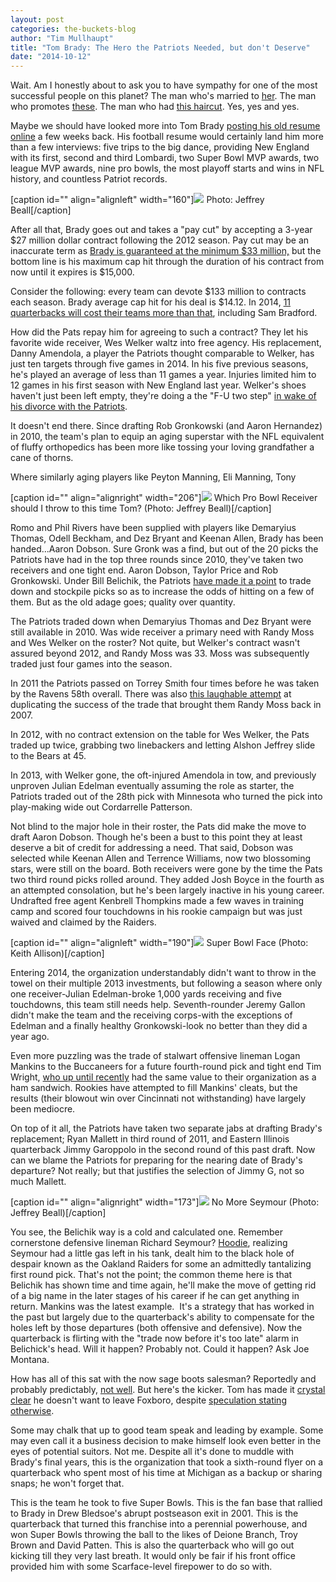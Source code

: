```yaml
---
layout: post
categories: the-buckets-blog
author: "Tim Mullhaupt"
title: "Tom Brady: The Hero the Patriots Needed, but don't Deserve"
date: "2014-10-12"
---
```


Wait. Am I honestly about to ask you to have sympathy for one of the most successful people on this planet? The man who's married to [her](http://us.cdn281.fansshare.com/photos/julianapaes/gisele-bundchen-gisele-bundchen-1022256673.jpg). The man who promotes [these](http://media.fashiongroup.com/fashionmag/newsletters/images/20110929/Mens_Seeding_Card_Ft.jpg). The man who had [this haircut](http://images.terezowens.com/wp-content/uploads/2011/09/Brady-Hair.jpg). Yes, yes and yes.

Maybe we should have looked more into Tom Brady [posting his old resume online](http://www.cbssports.com/nfl/eye-on-football/24714317/look-tom-bradys-resume-is-a-fantastic-find) a few weeks back. His football resume would certainly land him more than a few interviews: five trips to the big dance, providing New England with its first, second and third Lombardi, two Super Bowl MVP awards, two league MVP awards, nine pro bowls, the most playoff starts and wins in NFL history, and countless Patriot records.

\[caption id="" align="alignleft" width="160"\]![](/img/280px-Wes_Welker.JPG) Photo: Jeffrey Beall\[/caption\]

After all that, Brady goes out and takes a "pay cut" by accepting a 3-year $27 million dollar contract following the 2012 season. Pay cut may be an inaccurate term as [Brady is guaranteed at the minimum $33 million,](http://www.usatoday.com/story/sports/nfl/patriots/2013/02/26/tom-brady-contract-breakdown/1949135/) but the bottom line is his maximum cap hit through the duration of his contract from now until it expires is $15,000.

Consider the following: every team can devote $133 million to contracts each season. Brady average cap hit for his deal is $14.12. In 2014, [11 quarterbacks will cost their teams more than that](http://www.spotrac.com/rankings/nfl/cap-hit/quarterback/), including Sam Bradford.

How did the Pats repay him for agreeing to such a contract? They let his favorite wide receiver, Wes Welker waltz into free agency. His replacement, Danny Amendola, a player the Patriots thought comparable to Welker, has just ten targets through five games in 2014. In his five previous seasons, he's played an average of less than 11 games a year. Injuries limited him to 12 games in his first season with New England last year. Welker's shoes haven't just been left empty, they're doing a the "F-U two step" [in wake of his divorce with the Patriots](http://www.nfl.com/news/story/0ap1000000150652/article/why-wes-welker-new-england-patriots-parted-ways).

It doesn't end there. Since drafting Rob Gronkowski (and Aaron Hernandez) in 2010, the team's plan to equip an aging superstar with the NFL equivalent of fluffy orthopedics has been more like tossing your loving grandfather a cane of thorns.

Where similarly aging players like Peyton Manning, Eli Manning, Tony

\[caption id="" align="alignright" width="206"\]![](/img/253px-Peyton_Manning_throwing.jpg) Which Pro Bowl Receiver should I throw to this time Tom? (Photo: Jeffrey Beall)\[/caption\]

Romo and Phil Rivers have been supplied with players like Demaryius Thomas, Odell Beckham, and Dez Bryant and Keenan Allen, Brady has been handed...Aaron Dobson. Sure Gronk was a find, but out of the 20 picks the Patriots have had in the top three rounds since 2010, they've taken two receivers and one tight end. Aaron Dobson, Taylor Price and Rob Gronkowski. Under Bill Belichik, the Patriots [have made it a point](http://espn.go.com/blog/boston/new-england-patriots/post/_/id/4720573/pats-trade-down-strategy-in-focus) to trade down and stockpile picks so as to increase the odds of hitting on a few of them. But as the old adage goes; quality over quantity.

The Patriots traded down when Demaryius Thomas and Dez Bryant were still available in 2010. Was wide receiver a primary need with Randy Moss and Wes Welker on the roster? Not quite, but Welker's contract wasn't assured beyond 2012, and Randy Moss was 33. Moss was subsequently traded just four games into the season.

In 2011 the Patriots passed on Torrey Smith four times before he was taken by the Ravens 58th overall. There was also [this laughable attempt](http://www.patriots.com/news/article-1/Patriots-acquire-veteran-WR-Chad-Ochocinco-in-a-trade/6393b09c-ae41-4e54-bf72-7bc81aec1b55) at duplicating the success of the trade that brought them Randy Moss back in 2007.

In 2012, with no contract extension on the table for Wes Welker, the Pats traded up twice, grabbing two linebackers and letting Alshon Jeffrey slide to the Bears at 45.

In 2013, with Welker gone, the oft-injured Amendola in tow, and previously unproven Julian Edelman eventually assuming the role as starter, the Patriots traded out of the 28th pick with Minnesota who turned the pick into play-making wide out Cordarrelle Patterson.

Not blind to the major hole in their roster, the Pats did make the move to draft Aaron Dobson. Though he's been a bust to this point they at least deserve a bit of credit for addressing a need. That said, Dobson was selected while Keenan Allen and Terrence Williams, now two blossoming stars, were still on the board. Both receivers were gone by the time the Pats two third round picks rolled around. They added Josh Boyce in the fourth as an attempted consolation, but he's been largely inactive in his young career. Undrafted free agent Kenbrell Thompkins made a few waves in training camp and scored four touchdowns in his rookie campaign but was just waived and claimed by the Raiders.

\[caption id="" align="alignleft" width="190"\]![](/img/259px-Bill_Belichick_8-28-09_Patriots-vs-Redskins.jpg) Super Bowl Face (Photo: Keith Allison)\[/caption\]

Entering 2014, the organization understandably didn't want to throw in the towel on their multiple 2013 investments, but following a season where only one receiver-Julian Edelman-broke 1,000 yards receiving and five touchdowns, this team still needs help. Seventh-rounder Jeremy Gallon didn't make the team and the receiving corps-with the exceptions of Edelman and a finally healthy Gronkowski-look no better than they did a year ago.

Even more puzzling was the trade of stalwart offensive lineman Logan Mankins to the Buccaneers for a future fourth-round pick and tight end Tim Wright, [who up until recently](http://espn.go.com/blog/boston/new-england-patriots/post/_/id/4769725/patriots-te-tim-wright-coming-on-strong) had the same value to their organization as a ham sandwich. Rookies have attempted to fill Mankins' cleats, but the results (their blowout win over Cincinnati not withstanding) have largely been mediocre.

On top of it all, the Patriots have taken two separate jabs at drafting Brady's replacement; Ryan Mallett in third round of 2011, and Eastern Illinois quarterback Jimmy Garoppolo in the second round of this past draft. Now can we blame the Patriots for preparing for the nearing date of Brady's departure? Not really; but that justifies the selection of Jimmy G, not so much Mallett.

\[caption id="" align="alignright" width="173"\]![](/img/280px-Richard_Seymour.JPG) No More Seymour (Photo: Jeffrey Beall)\[/caption\]

You see, the Belichik way is a cold and calculated one. Remember cornerstone defensive lineman Richard Seymour? [Hoodie](http://isportsweb.com/wp-content/uploads//2014/01/17a39e41-2df8-4056-bfd3-dd789409f2c3_display_image.jpg), realizing Seymour had a little gas left in his tank, dealt him to the black hole of despair known as the Oakland Raiders for some an admittedly tantalizing first round pick. That's not the point; the common theme here is that Belichik has shown time and time again, he'll make the move of getting rid of a big name in the later stages of his career if he can get anything in return. Mankins was the latest example.  It's a strategy that has worked in the past but largely due to the quarterback's ability to compensate for the holes left by those departures (both offensive and defensive). Now the quarterback is flirting with the "trade now before it's too late" alarm in Belichick's head. Will it happen? Probably not. Could it happen? Ask Joe Montana.

How has all of this sat with the now sage boots salesman? Reportedly and probably predictably, [not well](http://profootballtalk.nbcsports.com/2014/10/05/report-brady-uncomfortable-with-changes-to-patriots-personnel-and-coaching-staff/). But here's the kicker. Tom has made it [crystal clear](http://espn.go.com/boston/nfl/story/_/id/11659578/new-england-patriots-quarterback-tom-brady-says-there-no-place-rather-play) he doesn't want to leave Foxboro, despite [speculation stating otherwise](http://espn.go.com/boston/nfl/story/_/id/11646779/tension-tom-brady-new-england-patriots-impact-quarterback-future-team).

Some may chalk that up to good team speak and leading by example. Some may even call it a business decision to make himself look even better in the eyes of potential suitors. Not me. Despite all it's done to muddle with Brady's final years, this is the organization that took a sixth-round flyer on a quarterback who spent most of his time at Michigan as a backup or sharing snaps; he won't forget that.

This is the team he took to five Super Bowls. This is the fan base that rallied to Brady in Drew Bledsoe's abrupt postseason exit in 2001. This is the quarterback that turned this franchise into a perennial powerhouse, and won Super Bowls throwing the ball to the likes of Deione Branch, Troy Brown and David Patten. This is also the quarterback who will go out kicking till they very last breath. It would only be fair if his front office provided him with some Scarface-level firepower to do so with.


